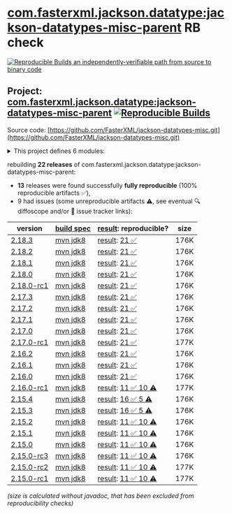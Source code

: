 [com.fasterxml.jackson.datatype:jackson-datatypes-misc-parent](https://central.sonatype.com/artifact/com.fasterxml.jackson.datatype/jackson-datatypes-misc-parent/versions) RB check
=======

[![Reproducible Builds](https://reproducible-builds.org/images/logos/rb.svg) an independently-verifiable path from source to binary code](https://reproducible-builds.org/)

## Project: [com.fasterxml.jackson.datatype:jackson-datatypes-misc-parent](https://central.sonatype.com/artifact/com.fasterxml.jackson.datatype/jackson-datatypes-misc-parent/versions) [![Reproducible Builds](https://img.shields.io/endpoint?url=https://raw.githubusercontent.com/jvm-repo-rebuild/reproducible-central/master/content/com/fasterxml/jackson/datatype/jackson-datatypes-misc-parent/badge.json)](https://github.com/jvm-repo-rebuild/reproducible-central/blob/master/content/com/fasterxml/jackson/datatype/jackson-datatypes-misc-parent/README.md)

Source code: [https://github.com/FasterXML/jackson-datatypes-misc.git](https://github.com/FasterXML/jackson-datatypes-misc.git)

<details><summary>This project defines 6 modules:</summary>

* [com.fasterxml.jackson.datatype:jackson-datatype-jakarta-jsonp](https://central.sonatype.com/artifact/com.fasterxml.jackson.datatype/jackson-datatype-jakarta-jsonp/overview)
* [com.fasterxml.jackson.datatype:jackson-datatype-jakarta-mail](https://central.sonatype.com/artifact/com.fasterxml.jackson.datatype/jackson-datatype-jakarta-mail/overview)
* [com.fasterxml.jackson.datatype:jackson-datatype-joda-money](https://central.sonatype.com/artifact/com.fasterxml.jackson.datatype/jackson-datatype-joda-money/overview)
* [com.fasterxml.jackson.datatype:jackson-datatype-json-org](https://central.sonatype.com/artifact/com.fasterxml.jackson.datatype/jackson-datatype-json-org/overview)
* [com.fasterxml.jackson.datatype:jackson-datatype-jsr353](https://central.sonatype.com/artifact/com.fasterxml.jackson.datatype/jackson-datatype-jsr353/overview)
* [com.fasterxml.jackson.datatype:jackson-datatypes-misc-parent](https://central.sonatype.com/artifact/com.fasterxml.jackson.datatype/jackson-datatypes-misc-parent/overview)
</details>

rebuilding **22 releases** of com.fasterxml.jackson.datatype:jackson-datatypes-misc-parent:
- **13** releases were found successfully **fully reproducible** (100% reproducible artifacts :white_check_mark:),
- 9 had issues (some unreproducible artifacts :warning:, see eventual :mag: diffoscope and/or :memo: issue tracker links):

| version | [build spec](/BUILDSPEC.md) | [result](https://reproducible-builds.org/docs/jvm/): reproducible? | size |
| -- | --------- | ------ | -- |
| [2.18.3](https://central.sonatype.com/artifact/com.fasterxml.jackson.datatype/jackson-datatypes-misc-parent/2.18.3/pom) | [mvn jdk8](jackson-datatypes-misc-parent-2.18.3.buildspec) | [result](jackson-datatypes-misc-parent-2.18.3.buildinfo): [21 :white_check_mark: ](jackson-datatypes-misc-parent-2.18.3.buildcompare) | 176K |
| [2.18.2](https://central.sonatype.com/artifact/com.fasterxml.jackson.datatype/jackson-datatypes-misc-parent/2.18.2/pom) | [mvn jdk8](jackson-datatypes-misc-parent-2.18.2.buildspec) | [result](jackson-datatypes-misc-parent-2.18.2.buildinfo): [21 :white_check_mark: ](jackson-datatypes-misc-parent-2.18.2.buildcompare) | 176K |
| [2.18.1](https://central.sonatype.com/artifact/com.fasterxml.jackson.datatype/jackson-datatypes-misc-parent/2.18.1/pom) | [mvn jdk8](jackson-datatypes-misc-parent-2.18.1.buildspec) | [result](jackson-datatypes-misc-parent-2.18.1.buildinfo): [21 :white_check_mark: ](jackson-datatypes-misc-parent-2.18.1.buildcompare) | 176K |
| [2.18.0](https://central.sonatype.com/artifact/com.fasterxml.jackson.datatype/jackson-datatypes-misc-parent/2.18.0/pom) | [mvn jdk8](jackson-datatypes-misc-parent-2.18.0.buildspec) | [result](jackson-datatypes-misc-parent-2.18.0.buildinfo): [21 :white_check_mark: ](jackson-datatypes-misc-parent-2.18.0.buildcompare) | 176K |
| [2.18.0-rc1](https://central.sonatype.com/artifact/com.fasterxml.jackson.datatype/jackson-datatypes-misc-parent/2.18.0-rc1/pom) | [mvn jdk8](jackson-datatypes-misc-parent-2.18.0-rc1.buildspec) | [result](jackson-datatypes-misc-parent-2.18.0-rc1.buildinfo): [21 :white_check_mark: ](jackson-datatypes-misc-parent-2.18.0-rc1.buildcompare) | 176K |
| [2.17.3](https://central.sonatype.com/artifact/com.fasterxml.jackson.datatype/jackson-datatypes-misc-parent/2.17.3/pom) | [mvn jdk8](jackson-datatypes-misc-parent-2.17.3.buildspec) | [result](jackson-datatypes-misc-parent-2.17.3.buildinfo): [21 :white_check_mark: ](jackson-datatypes-misc-parent-2.17.3.buildcompare) | 176K |
| [2.17.2](https://central.sonatype.com/artifact/com.fasterxml.jackson.datatype/jackson-datatypes-misc-parent/2.17.2/pom) | [mvn jdk8](jackson-datatypes-misc-parent-2.17.2.buildspec) | [result](jackson-datatypes-misc-parent-2.17.2.buildinfo): [21 :white_check_mark: ](jackson-datatypes-misc-parent-2.17.2.buildcompare) | 176K |
| [2.17.1](https://central.sonatype.com/artifact/com.fasterxml.jackson.datatype/jackson-datatypes-misc-parent/2.17.1/pom) | [mvn jdk8](jackson-datatypes-misc-parent-2.17.1.buildspec) | [result](jackson-datatypes-misc-parent-2.17.1.buildinfo): [21 :white_check_mark: ](jackson-datatypes-misc-parent-2.17.1.buildcompare) | 176K |
| [2.17.0](https://central.sonatype.com/artifact/com.fasterxml.jackson.datatype/jackson-datatypes-misc-parent/2.17.0/pom) | [mvn jdk8](jackson-datatypes-misc-parent-2.17.0.buildspec) | [result](jackson-datatypes-misc-parent-2.17.0.buildinfo): [21 :white_check_mark: ](jackson-datatypes-misc-parent-2.17.0.buildcompare) | 176K |
| [2.17.0-rc1](https://central.sonatype.com/artifact/com.fasterxml.jackson.datatype/jackson-datatypes-misc-parent/2.17.0-rc1/pom) | [mvn jdk8](jackson-datatypes-misc-parent-2.17.0-rc1.buildspec) | [result](jackson-datatypes-misc-parent-2.17.0-rc1.buildinfo): [21 :white_check_mark: ](jackson-datatypes-misc-parent-2.17.0-rc1.buildcompare) | 177K |
| [2.16.2](https://central.sonatype.com/artifact/com.fasterxml.jackson.datatype/jackson-datatypes-misc-parent/2.16.2/pom) | [mvn jdk8](jackson-datatypes-misc-parent-2.16.2.buildspec) | [result](jackson-datatypes-misc-parent-2.16.2.buildinfo): [21 :white_check_mark: ](jackson-datatypes-misc-parent-2.16.2.buildcompare) | 176K |
| [2.16.1](https://central.sonatype.com/artifact/com.fasterxml.jackson.datatype/jackson-datatypes-misc-parent/2.16.1/pom) | [mvn jdk8](jackson-datatypes-misc-parent-2.16.1.buildspec) | [result](jackson-datatypes-misc-parent-2.16.1.buildinfo): [21 :white_check_mark: ](jackson-datatypes-misc-parent-2.16.1.buildcompare) | 176K |
| [2.16.0](https://central.sonatype.com/artifact/com.fasterxml.jackson.datatype/jackson-datatypes-misc-parent/2.16.0/pom) | [mvn jdk8](jackson-datatypes-misc-parent-2.16.0.buildspec) | [result](jackson-datatypes-misc-parent-2.16.0.buildinfo): [21 :white_check_mark: ](jackson-datatypes-misc-parent-2.16.0.buildcompare) | 176K |
| [2.16.0-rc1](https://central.sonatype.com/artifact/com.fasterxml.jackson.datatype/jackson-datatypes-misc-parent/2.16.0-rc1/pom) | [mvn jdk8](jackson-datatypes-misc-parent-2.16.0-rc1.buildspec) | [result](jackson-datatypes-misc-parent-2.16.0-rc1.buildinfo): [11 :white_check_mark:  10 :warning:](jackson-datatypes-misc-parent-2.16.0-rc1.buildcompare) | 177K |
| [2.15.4](https://central.sonatype.com/artifact/com.fasterxml.jackson.datatype/jackson-datatypes-misc-parent/2.15.4/pom) | [mvn jdk8](jackson-datatypes-misc-parent-2.15.4.buildspec) | [result](jackson-datatypes-misc-parent-2.15.4.buildinfo): [16 :white_check_mark:  5 :warning:](jackson-datatypes-misc-parent-2.15.4.buildcompare) | 176K |
| [2.15.3](https://central.sonatype.com/artifact/com.fasterxml.jackson.datatype/jackson-datatypes-misc-parent/2.15.3/pom) | [mvn jdk8](jackson-datatypes-misc-parent-2.15.3.buildspec) | [result](jackson-datatypes-misc-parent-2.15.3.buildinfo): [16 :white_check_mark:  5 :warning:](jackson-datatypes-misc-parent-2.15.3.buildcompare) | 176K |
| [2.15.2](https://central.sonatype.com/artifact/com.fasterxml.jackson.datatype/jackson-datatypes-misc-parent/2.15.2/pom) | [mvn jdk8](jackson-datatypes-misc-parent-2.15.2.buildspec) | [result](jackson-datatypes-misc-parent-2.15.2.buildinfo): [11 :white_check_mark:  10 :warning:](jackson-datatypes-misc-parent-2.15.2.buildcompare) | 176K |
| [2.15.1](https://central.sonatype.com/artifact/com.fasterxml.jackson.datatype/jackson-datatypes-misc-parent/2.15.1/pom) | [mvn jdk8](jackson-datatypes-misc-parent-2.15.1.buildspec) | [result](jackson-datatypes-misc-parent-2.15.1.buildinfo): [11 :white_check_mark:  10 :warning:](jackson-datatypes-misc-parent-2.15.1.buildcompare) | 176K |
| [2.15.0](https://central.sonatype.com/artifact/com.fasterxml.jackson.datatype/jackson-datatypes-misc-parent/2.15.0/pom) | [mvn jdk8](jackson-datatypes-misc-parent-2.15.0.buildspec) | [result](jackson-datatypes-misc-parent-2.15.0.buildinfo): [11 :white_check_mark:  10 :warning:](jackson-datatypes-misc-parent-2.15.0.buildcompare) | 176K |
| [2.15.0-rc3](https://central.sonatype.com/artifact/com.fasterxml.jackson.datatype/jackson-datatypes-misc-parent/2.15.0-rc3/pom) | [mvn jdk8](jackson-datatypes-misc-parent-2.15.0-rc3.buildspec) | [result](jackson-datatypes-misc-parent-2.15.0-rc3.buildinfo): [11 :white_check_mark:  10 :warning:](jackson-datatypes-misc-parent-2.15.0-rc3.buildcompare) | 176K |
| [2.15.0-rc2](https://central.sonatype.com/artifact/com.fasterxml.jackson.datatype/jackson-datatypes-misc-parent/2.15.0-rc2/pom) | [mvn jdk8](jackson-datatypes-misc-parent-2.15.0-rc2.buildspec) | [result](jackson-datatypes-misc-parent-2.15.0-rc2.buildinfo): [11 :white_check_mark:  10 :warning:](jackson-datatypes-misc-parent-2.15.0-rc2.buildcompare) | 177K |
| [2.15.0-rc1](https://central.sonatype.com/artifact/com.fasterxml.jackson.datatype/jackson-datatypes-misc-parent/2.15.0-rc1/pom) | [mvn jdk8](jackson-datatypes-misc-parent-2.15.0-rc1.buildspec) | [result](jackson-datatypes-misc-parent-2.15.0-rc1.buildinfo): [11 :white_check_mark:  10 :warning:](jackson-datatypes-misc-parent-2.15.0-rc1.buildcompare) | 177K |

<i>(size is calculated without javadoc, that has been excluded from reproducibility checks)</i>

